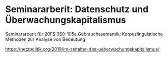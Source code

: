 # Seminararberit: Datenschutz und Überwachungskapitalismus

Seminararberit für 20FS 360-105a Gebrauchssemantik: Korpuslinguistische Methoden zur Analyse von Bedeutung



https://netzpolitik.org/2019/im-zeitalter-des-ueberwachungskapitalismus/
